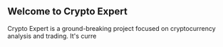 ## Welcome to Crypto Expert
Crypto Expert is a ground-breaking project focused on cryptocurrency analysis and trading. It's curre